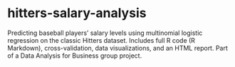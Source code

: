 # hitters-salary-analysis
Predicting baseball players’ salary levels using multinomial logistic regression on the classic Hitters dataset. Includes full R code (R Markdown), cross-validation, data visualizations, and an HTML report. Part of a Data Analysis for Business group project.
